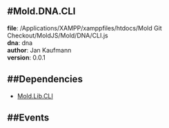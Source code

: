 
#Mold.DNA.CLI
---------------------------------------

__file__: /Applications/XAMPP/xamppfiles/htdocs/Mold Git Checkout/MoldJS/Mold/DNA/CLI.js  
__dna__: dna  
__author__: Jan Kaufmann  
__version__: 0.0.1  
	






##Dependencies
--------------

* [Mold.Lib.CLI](../../Mold/Lib/CLI.md) 


##Events
--------------






 

 


 



		
